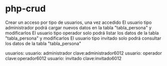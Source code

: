 # php-crud
Crear un acceso por tipo de usuarios, una vez accedido El usuario tipo administrador podrá cargar nuevos datos en la tabla "tabla_persona" 
y modificarlos El usuario tipo operador solo podrá listar los datos de la tabla "tabla_persona" y modificarlos El usuario tipo invitado 
solo podrá consultar los datos de la tabla "tabla_persona"

usuarios: 
usuario: administrador clave:administrador6012 
usuario: operador clave:operador6012
usuario: invitado clave:invitado6012
